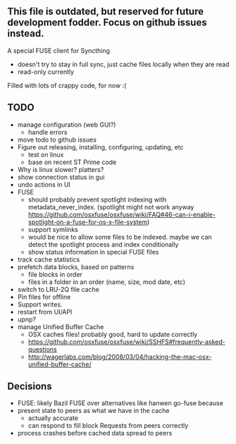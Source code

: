 This file is outdated, but reserved for future development fodder. Focus on github issues instead.
---

A special FUSE client for Syncthing

- doesn't try to stay in full sync, just cache files locally when they are read
- read-only currently

Filled with lots of crappy code, for now :(

TODO
----

- manage configuration (web GUI?)
  - handle errors
- move todo to github issues
- Figure out releasing, installing, configuring, updating, etc
  - test on linux
  - base on recent ST Prime code
- Why is linux slower? platters?
- show connection status in gui
- undo actions in UI
- FUSE
  - should probably prevent spotlight indexing with metadata_never_index. (spotlight might not work anyway https://github.com/osxfuse/osxfuse/wiki/FAQ#46-can-i-enable-spotlight-on-a-fuse-for-os-x-file-system)
  - support symlinks
  - would be nice to allow some files to be indexed. maybe we can detect the spotlight process and index conditionally
  - show status information in special FUSE files
- track cache statistics
- prefetch data blocks, based on patterns
  - file blocks in order
  - files in a folder in an order (name, size, mod date, etc)
- switch to LRU-2Q file cache
- Pin files for offline
- Support writes.
- restart from UI/API
- upnp?
- manage Unified Buffer Cache
  - OSX caches files! probably good, hard to update correctly
  - https://github.com/osxfuse/osxfuse/wiki/SSHFS#frequently-asked-questions
  - http://wagerlabs.com/blog/2008/03/04/hacking-the-mac-osx-unified-buffer-cache/

Decisions
---------

- FUSE: likely Bazil FUSE over alternatives like hanwen go-fuse because 
- present state to peers as what we have in the cache
  - actually accurate
  - can respond to fill block Requests from peers correctly
- process crashes before cached data spread to peers